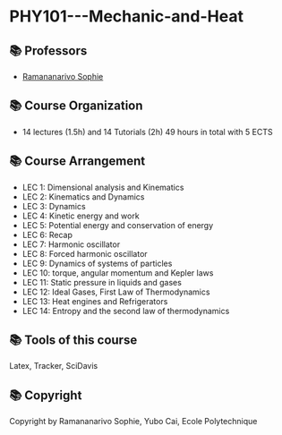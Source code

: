 # PHY101---Mechanic-and-Heat

## 📚 Professors
- [Ramananarivo Sophie](https://scholar.google.com/citations?user=fwqI3vEAAAAJ&hl=fr)

## 📚 Course Organization
- 14 lectures (1.5h) and 14 Tutorials (2h) 49 hours in total with 5 ECTS

## 📚 Course Arrangement
- LEC 1: Dimensional analysis and Kinematics
- LEC 2: Kinematics and Dynamics
- LEC 3: Dynamics
- LEC 4: Kinetic energy and work
- LEC 5: Potential energy and conservation of energy
- LEC 6: Recap
- LEC 7: Harmonic oscillator
- LEC 8: Forced harmonic oscillator
- LEC 9: Dynamics of systems of particles
- LEC 10: torque, angular momentum and Kepler laws
- LEC 11: Static pressure in liquids and gases
- LEC 12: Ideal Gases, First Law of Thermodynamics
- LEC 13: Heat engines and Refrigerators
- LEC 14: Entropy and the second law of thermodynamics

## 📚 Tools of this course
Latex, Tracker, SciDavis

## 📚 Copyright
Copyright by Ramananarivo Sophie, Yubo Cai, Ecole Polytechnique
